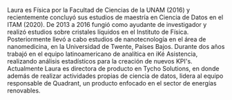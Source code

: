 Laura es Física por la Facultad de Ciencias de la UNAM (2016) y recientemente concluyó sus estudios de maestría en Ciencia de Datos en el ITAM (2020). De 2013 a 2016 fungió como ayudante de investigador y realizó estudios sobre cristales líquidos en el Instituto de Física. Posteriormente llevó a cabo estudios de nanotecnología en el área de nanomedicina, en la Universidad de Twente, Países Bajos. Durante dos años trabajó en el equipo latinoamericano de analítica en iKé Asistencia, realizando análisis estadísticos para la creación de nuevos KPI's. Actualmente Laura es directora de producto en Tycho Solutions, en donde además de realizar actividades propias de ciencia de datos, lidera al equipo responsable de Quadrant, un producto enfocado en el sector de energías renovables.
